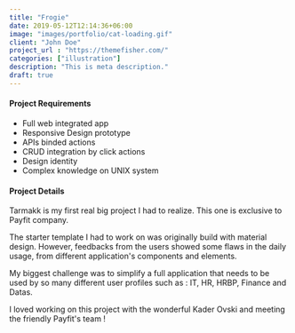 ```yaml
---
title: "Frogie"
date: 2019-05-12T12:14:36+06:00
image: "images/portfolio/cat-loading.gif"
client: "John Doe"
project_url : "https://themefisher.com/"
categories: ["illustration"]
description: "This is meta description."
draft: true
---
```


<style>
#gold {
    list-style-type: disc !important;
}
</style>

#### Project Requirements
<ul id='gold'>
<li> Full web integrated app </li>
<li> Responsive Design prototype </li>
<li> APIs binded actions </li>
<li> CRUD integration by click actions </li>
<li> Design identity </li>
<li> Complex knowledge on UNIX system</li>
</ul>

#### Project Details

Tarmakk is my first real big project I had to realize. This one is exclusive to Payfit company.

The starter template I had to work on was originally build with material design. However, feedbacks from the users showed some flaws in the daily usage, from different application's components and elements.

My biggest challenge was to simplify a full application that needs to be used by so many different user profiles such as : IT, HR, HRBP, Finance and Datas.

I loved working on this project with the wonderful Kader Ovski and meeting the friendly Payfit's team !